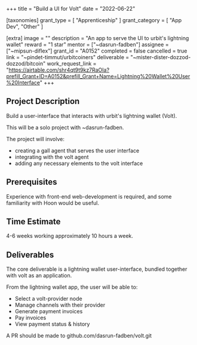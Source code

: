 +++
title = "Build a UI for Volt"
date = "2022-06-22"

[taxonomies]
grant_type = [ "Apprenticeship" ]
grant_category = [ "App Dev", "Other" ]

[extra]
image = ""
description = "An app to serve the UI to urbit's lightning wallet"
reward = "1 star"
mentor = ["~dasrun-fadben"]
assignee = ["~mipsun-diflex"]
grant_id = "A0152"
completed = false
cancelled = true
link = "~pindet-timmut/urbitcoiners"
deliverable = "~mister-dister-dozzod-dozzod/bitcoin"
work_request_link = "https://airtable.com/shr4qt9t9kz7RaOIa?prefill_Grant+ID=A0152&prefill_Grant+Name=Lightning%20Wallet%20User%20Interface"
+++

## Project Description

Build a user-interface that interacts with urbit's lightning wallet (Volt).

This will be a solo project with ~dasrun-fadben.

The project will involve:
- creating a gall agent that serves the user interface
- integrating with the volt agent
- adding any necessary elements to the volt interface

## Prerequisites

Experience with front-end web-development is required, and some familiarity with Hoon would be useful.

## Time Estimate

4-6 weeks working approximately 10 hours a week.

## Deliverables

The core deliverable is a lightning wallet user-interface, bundled together with
volt as an application.

From the lightning wallet app, the user will be able to:
- Select a volt-provider node
- Manage channels with their provider
- Generate payment invoices
- Pay invoices
- View payment status & history

A PR should be made to github.com/dasrun-fadben/volt.git
